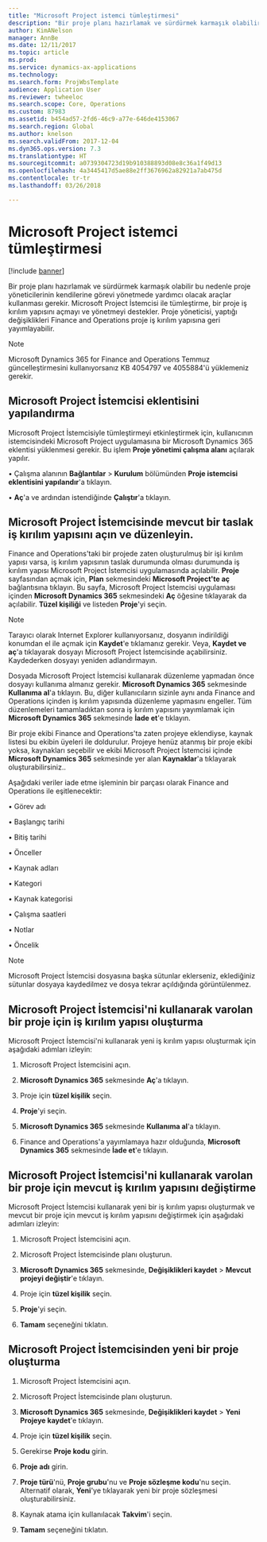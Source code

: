 ```yaml
---
title: "Microsoft Project istemci tümleştirmesi"
description: "Bir proje planı hazırlamak ve sürdürmek karmaşık olabilir bu nedenle proje yöneticilerinin kendilerine görevi yönetmede yardımcı olacak araçlar kullanması gerekir. Microsoft Project İstemcisi ile tümleştirme, bir proje iş kırılım yapısını açmayı ve yönetmeyi destekler."
author: KimANelson
manager: AnnBe
ms.date: 12/11/2017
ms.topic: article
ms.prod: 
ms.service: dynamics-ax-applications
ms.technology: 
ms.search.form: ProjWbsTemplate
audience: Application User
ms.reviewer: twheeloc
ms.search.scope: Core, Operations
ms.custom: 87983
ms.assetid: b454ad57-2fd6-46c9-a77e-646de4153067
ms.search.region: Global
ms.author: knelson
ms.search.validFrom: 2017-12-04
ms.dyn365.ops.version: 7.3
ms.translationtype: HT
ms.sourcegitcommit: a0739304723d19b910388893d08e8c36a1f49d13
ms.openlocfilehash: 4a3445417d5ae88e2ff3676962a82921a7ab475d
ms.contentlocale: tr-tr
ms.lasthandoff: 03/26/2018

---
```


# <a name="microsoft-project-client-integration"></a>Microsoft Project istemci tümleştirmesi

[!include [banner](../includes/banner.md)]

Bir proje planı hazırlamak ve sürdürmek karmaşık olabilir bu nedenle proje yöneticilerinin kendilerine görevi yönetmede yardımcı olacak araçlar kullanması gerekir. Microsoft Project İstemcisi ile tümleştirme, bir proje iş kırılım yapısını açmayı ve yönetmeyi destekler. Proje yöneticisi, yaptığı değişiklikleri Finance and Operations proje iş kırılım yapısına geri yayımlayabilir.

> [!NOTE]
> Microsoft Dynamics 365 for Finance and Operations Temmuz güncelleştirmesini kullanıyorsanız KB 4054797 ve 4055884'ü yüklemeniz gerekir.

## <a name="configure-the-microsoft-project-client-add-in"></a>Microsoft Project İstemcisi eklentisini yapılandırma
Microsoft Project İstemcisiyle tümleştirmeyi etkinleştirmek için, kullanıcının istemcisindeki Microsoft Project uygulamasına bir Microsoft Dynamics 365 eklentisi yüklenmesi gerekir. Bu işlem **Proje yönetimi çalışma alanı** açılarak yapılır.

•   Çalışma alanının **Bağlantılar** > **Kurulum** bölümünden **Proje istemcisi eklentisini yapılandır**'a tıklayın.

•   **Aç**'a ve ardından istendiğinde **Çalıştır**'a tıklayın.

## <a name="open-and-edit-an-existing-draft-work-breakdown-structure-in-microsoft-project-client"></a>Microsoft Project İstemcisinde mevcut bir taslak iş kırılım yapısını açın ve düzenleyin.
Finance and Operations'taki bir projede zaten oluşturulmuş bir işi kırılım yapısı varsa, iş kırılım yapısının taslak durumunda olması durumunda iş kırılım yapısı Microsoft Project İstemcisi uygulamasında açılabilir. **Proje** sayfasından açmak için, **Plan** sekmesindeki **Microsoft Project'te aç** bağlantısına tıklayın. Bu sayfa, Microsoft Project İstemcisi uygulaması içinden **Microsoft Dynamics 365** sekmesindeki **Aç** öğesine tıklayarak da açılabilir. **Tüzel kişiliği** ve listeden **Proje**'yi seçin.

> [!NOTE]
> Tarayıcı olarak Internet Explorer kullanıyorsanız, dosyanın indirildiği konumdan el ile açmak için **Kaydet**'e tıklamanız gerekir. Veya, **Kaydet ve aç**'a tıklayarak dosyayı Microsoft Project İstemcisinde açabilirsiniz. Kaydederken dosyayı yeniden adlandırmayın.

Dosyada Microsoft Project İstemcisi kullanarak düzenleme yapmadan önce dosyayı kullanıma almanız gerekir. **Microsoft Dynamics 365** sekmesinde **Kullanıma al**'a tıklayın. Bu, diğer kullanıcıların sizinle aynı anda Finance and Operations içinden iş kırılım yapısında düzenleme yapmasını engeller. Tüm düzenlemeleri tamamladıktan sonra iş kırılım yapısını yayımlamak için **Microsoft Dynamics 365** sekmesinde **İade et**'e tıklayın.

Bir proje ekibi Finance and Operations'ta zaten projeye eklendiyse, kaynak listesi bu ekibin üyeleri ile doldurulur. Projeye henüz atanmış bir proje ekibi yoksa, kaynakları seçebilir ve ekibi Microsoft Project İstemcisi içinde **Microsoft Dynamics 365** sekmesinde yer alan **Kaynaklar**'a tıklayarak oluşturabilirsiniz.. 

Aşağıdaki veriler iade etme işleminin bir parçası olarak Finance and Operations ile eşitlenecektir:

•   Görev adı

•   Başlangıç tarihi

•   Bitiş tarihi

•   Önceller

•   Kaynak adları

•   Kategori

•   Kaynak kategorisi

•   Çalışma saatleri

•   Notlar

•   Öncelik

> [!NOTE]
> Microsoft Project İstemcisi dosyasına başka sütunlar eklerseniz, eklediğiniz sütunlar dosyaya kaydedilmez ve dosya tekrar açıldığında görüntülenmez.

## <a name="create-the-work-breakdown-structure-for-an-existing-project-using-microsoft-project-client"></a>Microsoft Project İstemcisi'ni kullanarak varolan bir proje için iş kırılım yapısı oluşturma
Microsoft Project İstemcisi'ni kullanarak yeni iş kırılım yapısı oluşturmak için aşağıdaki adımları izleyin:


1.  Microsoft Project İstemcisini açın.

2.  **Microsoft Dynamics 365** sekmesinde **Aç**'a tıklayın.

3.  Proje için **tüzel kişilik** seçin.

4.  **Proje**'yi seçin.

5.  **Microsoft Dynamics 365** sekmesinde **Kullanıma al**'a tıklayın.

6.  Finance and Operations'a yayımlamaya hazır olduğunda, **Microsoft Dynamics 365** sekmesinde **İade et**'e tıklayın.

## <a name="replace-the-existing-work-breakdown-structure-for-an-existing-project-using-microsoft-project-client"></a>Microsoft Project İstemcisi'ni kullanarak varolan bir proje için mevcut iş kırılım yapısını değiştirme
Microsoft Project İstemcisi kullanarak yeni bir iş kırılım yapısı oluşturmak ve mevcut bir proje için mevcut iş kırılım yapısını değiştirmek için aşağıdaki adımları izleyin:

1.  Microsoft Project İstemcisini açın.

2.  Microsoft Project İstemcisinde planı oluşturun.

3.  **Microsoft Dynamics 365** sekmesinde, **Değişiklikleri kaydet** > **Mevcut projeyi değiştir**'e tıklayın.

4.  Proje için **tüzel kişilik** seçin.

5.  **Proje**'yi seçin.

6.  **Tamam** seçeneğini tıklatın.

## <a name="create-a-new-project-from-within-microsoft-project-client"></a>Microsoft Project İstemcisinden yeni bir proje oluşturma


1.  Microsoft Project İstemcisini açın.

2.  Microsoft Project İstemcisinde planı oluşturun.

3.  **Microsoft Dynamics 365** sekmesinde, **Değişiklikleri kaydet** > **Yeni Projeye kaydet**'e tıklayın.

4.  Proje için **tüzel kişilik** seçin.

5.  Gerekirse **Proje kodu** girin.

6.  **Proje adı** girin.

7.  **Proje türü**'nü, **Proje grubu**'nu ve **Proje sözleşme kodu**'nu seçin. Alternatif olarak, **Yeni**'ye tıklayarak yeni bir proje sözleşmesi oluşturabilirsiniz.

8.  Kaynak atama için kullanılacak **Takvim**'i seçin.

11. **Tamam** seçeneğini tıklatın.

